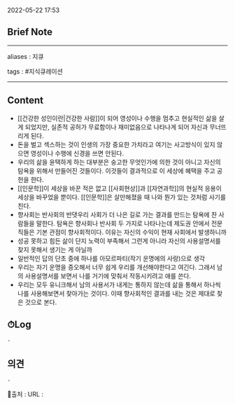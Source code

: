2022-05-22 17:53
## Brief Note
---
aliases : 지큐

tags : #지식큐레이션

---

## Content
- [[건강한 성인이란|건강한 사람]]이 되어 영성이나 수행을 멈추고 현실적인 삶을 살게 되었지만, 실존적 공허가 무료함이나 재미없음으로 나타나게 되어 자신과 무너뜨리게 된다.
- 돈을 벌고 섹스하는 것이 인생의 가장 중요한 가치라고 여기는 사고방식이 있지 않으면 영성이나 수행에 신경을 쓰면 안된다.
- 우리의 삶을 윤택하게 하는 대부분은 숭고한 무엇인가에 의한 것이 아니고 자신의 탐욕을 위해서 만들어진 것들이다. 이것들이 결과적으로 이 세상에 혜택을 주고 공헌을 한다.
- [[인문학]]이 세상을 바꾼 적은 없고 [[사회현상]]과 [[자연과학]]의 현실적 응용이 세상을 바꾸었을 뿐이다. [[인문학]]은 살만해졌을 때 나와 뭔가 있는 것처럼 사기를 친다.
- 향사회는 반사회의 반댓우리 사회가 더 나은 길로 가는 결과를 만드는 탐욕에 찬 사람들을 말한다. 탐욕은 향사회나 반사회 두 가지로 나타나는데 제도권 안에서 전문직들은 기본 관점이 향사회적이다. 이유는 자신의 수익이 현재 사회에서 발생하니까
- 성공 못하고 힘든 삶이 단지 노력이 부족해서 그런게 아니라 자신의 사용설명서를 찾지 못해서 생기는 게 아닐까
- 일반적인 답의 단초 중에 하나를 아모르파티(작기 운명에의 사랑)으로 생각
- 우리는 자기 운명을 증오해서 너무 쉽게 우리를 개선해야한다고 여긴다. 그래서 남의 사용설명서를 보면서 나를 거기에 맞춰서 작동시키려고 애를 쓴다.
- 우리는 모두 유니크해서 남의 사용서가 내게는 통하지 않는데 삶을 통해서 하나씩 나를 사용해보면서 찾아가는 것이다. 이때 향사회적인 결과를 내는 것은 제대로 찾은 것으로 본다.

## ⏱Log
	-

## 의견
	-


📙출처 :
URL :